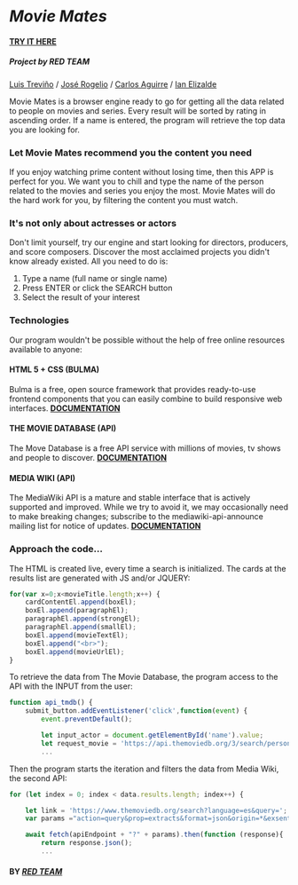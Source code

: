 # _Movie Mates_

#### [TRY IT HERE](https://dlgzrogelio.github.io/Project-1/)
##### Project by _RED TEAM_
[Luis Treviño](https://github.com/ltrevino) / [José Rogelio](https://github.com/DlgzRogelio) / [Carlos Aguirre](https://github.com/ca2los) / [Ian Elizalde](https://github.com/ian-dot)

Movie Mates is a browser engine ready to go for getting all the data related to people on movies and series. Every result 
will be sorted by rating in ascending order. If a name is entered, the program will retrieve the top data you are looking for.

### Let Movie Mates recommend you the content you need
If you enjoy watching prime content without losing time, then this APP is perfect for you. We want you to chill and type 
the name of the person related to the movies and series you enjoy the most. Movie Mates will do the hard work for you, by 
filtering the content you must watch.


### It's not only about actresses or actors
Don't limit yourself, try our engine and start looking for directors, producers, and score composers. Discover the most
acclaimed projects you didn't know already existed. All you need to do is:

1. Type a name (full name or single name)
2. Press ENTER or click the SEARCH button
3. Select the result of your interest

### Technologies
Our program wouldn't be possible without the help of free online resources available to anyone:

#### HTML 5 + CSS (BULMA)
Bulma is a free, open source framework that provides ready-to-use frontend components that you can easily combine to 
build responsive web interfaces. [**DOCUMENTATION**](https://bulma.io/)

#### THE MOVIE DATABASE (API)
The Move Database is a free API service with millions of movies, tv shows and people to discover. 
[**DOCUMENTATION**](https://developers.themoviedb.org/3/getting-started/introduction)

#### MEDIA WIKI (API)
The MediaWiki API is a mature and stable interface that is actively supported and improved. While we try to avoid it, 
we may occasionally need to make breaking changes; subscribe to the mediawiki-api-announce mailing list for notice 
of updates. [**DOCUMENTATION**](https://www.mediawiki.org/wiki/API:Main_page)

### Approach the code...
The HTML is created live, every time a search is initialized. The cards at the results list are generated with JS and/or JQUERY:
```javascript
for(var x=0;x<movieTitle.length;x++) {
    cardContentEl.append(boxEl);
    boxEl.append(paragraphEl);
    paragraphEl.append(strongEl);
    paragraphEl.append(smallEl);
    boxEl.append(movieTextEl);
    boxEl.append("<br>");
    boxEl.append(movieUrlEl);
}
```
To retrieve the data from The Movie Database, the program access to the API with the INPUT from the user:
```javascript
function api_tmdb() {
    submit_button.addEventListener('click',function(event) {
        event.preventDefault();

        let input_actor = document.getElementById('name').value;
        let request_movie = 'https://api.themoviedb.org/3/search/person?api_key=' + api_key + '&language=en-US&query=' + input_actor + '&page=1&include_adult=false';
        ...
```
Then the program starts the iteration and filters the data from Media Wiki, the second API:
```javascript
for (let index = 0; index < data.results.length; index++) {

    let link = 'https://www.themoviedb.org/search?language=es&query=';
    var params ="action=query&prop=extracts&format=json&origin=*&exsentences=3&exlimit=1&titles="+data.results[index].name;

    await fetch(apiEndpoint + "?" + params).then(function (response){
        return response.json();
        ...
```

#### BY [_RED TEAM_]((https://dlgzrogelio.github.io/Project-1/))